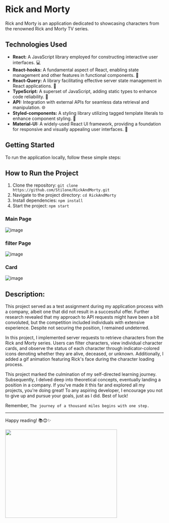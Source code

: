 # Rick and Morty

Rick and Morty is an application dedicated to showcasing characters from the renowned Rick and Morty TV series.

## Technologies Used
- **React:** A JavaScript library employed for constructing interactive user interfaces. 💻
- **React-hooks:** A fundamental aspect of React, enabling state management and other features in functional components. 🎣
- **React-Query:** A library facilitating effective server state management in React applications. 🔄
- **TypeScript:** A superset of JavaScript, adding static types to enhance code reliability. 📝
- **API:** Integration with external APIs for seamless data retrieval and manipulation. 🌐
- **Styled-components:** A styling library utilizing tagged template literals to enhance component styling. 💅
- **Material-UI:** A widely-used React UI framework, providing a foundation for responsive and visually appealing user interfaces. 🎨

## Getting Started
To run the application locally, follow these simple steps:

## How to Run the Project

1. Clone the repository: `git clone https://github.com/Stilone/RickAndMorty.git`
2. Navigate to the project directory: `cd RickAndMorty`
3. Install dependencies: `npm install`
4. Start the project: `npm start`

### Main Page
![image](https://github.com/Stilone/RickAndMorty/assets/54247765/fd180191-9d9a-4ac7-af60-694f5685974c)


### filter Page
![image](https://github.com/Stilone/RickAndMorty/assets/54247765/6a2da507-02fb-4330-be98-75e7f2471cc4)

### Card
![image](https://github.com/Stilone/RickAndMorty/assets/54247765/99195345-f1d5-48ac-bef9-5da46fff522a)

## Description:
This project served as a test assignment during my application process with a company, albeit one that did not result in a successful offer. Further research revealed that my approach to API requests might have been a bit convoluted, but the competition included individuals with extensive experience. Despite not securing the position, I remained undeterred.

In this project, I implemented server requests to retrieve characters from the Rick and Morty series. Users can filter characters, view individual character cards, and observe the status of each character through indicator-colored icons denoting whether they are alive, deceased, or unknown. Additionally, I added a gif animation featuring Rick's face during the character loading process.

This project marked the culmination of my self-directed learning journey. Subsequently, I delved deep into theoretical concepts, eventually landing a position in a company. If you've made it this far and explored all my projects, you're doing great! To any aspiring developer, I encourage you not to give up and pursue your goals, just as I did. Best of luck!

Remember, `The journey of a thousand miles begins with one step.`

---

Happy reading! 📚😊✨

<img align="left" height="280" width="355" alt="" src="https://media.giphy.com/media/1USKMDPjuH4ovL7J5h/giphy.gif"/>
